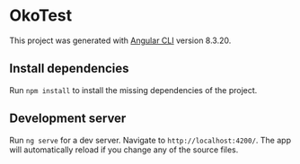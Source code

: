 # OkoTest

This project was generated with [Angular CLI](https://github.com/angular/angular-cli) version 8.3.20.

## Install dependencies

Run `npm install` to install the missing dependencies of the project.

## Development server

Run `ng serve` for a dev server. Navigate to `http://localhost:4200/`. The app will automatically reload if you change any of the source files.